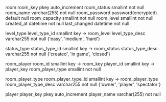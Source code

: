 room
room_key pkey auto_increment
room_status smallint not null
room_name varchar(255) not null
room_password password(encrypted) default null
room_capacity smallint not null
room_level smallint not null
created_at datetime not null
last_changed datetime not null

level_type
level_type_id smallint key -> room_level
level_type_desc varchar255 not null {'easy', 'medium', 'hard'}

status_type
status_type_id smallint key -> room_status
status_type_desc varchar255 not null {'created', 'in game', 'closed'}

room_player
room_id smallint key -> room_key
player_id smallint key -> player_key
room_player_type smallint not null

room_player_type
room_player_type_id smallint key -> room_player_type
room_player_type_desc varchar255 not null {'owner', 'player', 'spectator'}

player
player_key pkey auto_increment
player_name varchar(255) not null
